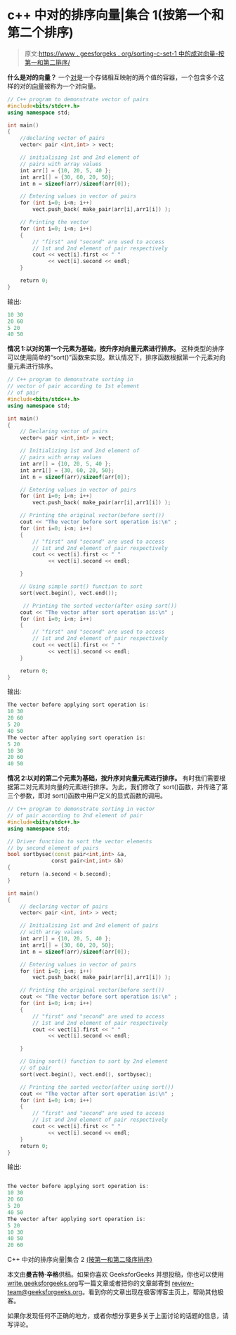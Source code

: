 # c++ 中对的排序向量|集合 1(按第一个和第二个排序)

> 原文:[https://www . geesforgeks . org/sorting-c-set-1 中的成对向量-按第一和第二排序/](https://www.geeksforgeeks.org/sorting-vector-of-pairs-in-c-set-1-sort-by-first-and-second/)

**什么是对的向量？**
一个[对](https://www.geeksforgeeks.org/pair-in-cpp-stl/)是一个存储相互映射的两个值的容器，一个包含多个这样的对的[向量](https://www.geeksforgeeks.org/vector-in-cpp-stl/)被称为一个对向量。

```cpp
// C++ program to demonstrate vector of pairs
#include<bits/stdc++.h>
using namespace std;

int main()
{
    //declaring vector of pairs
    vector< pair <int,int> > vect;

    // initialising 1st and 2nd element of
    // pairs with array values
    int arr[] = {10, 20, 5, 40 };
    int arr1[] = {30, 60, 20, 50};
    int n = sizeof(arr)/sizeof(arr[0]);

    // Entering values in vector of pairs
    for (int i=0; i<n; i++)
        vect.push_back( make_pair(arr[i],arr1[i]) );

    // Printing the vector
    for (int i=0; i<n; i++)
    {
        // "first" and "second" are used to access
        // 1st and 2nd element of pair respectively
        cout << vect[i].first << " "
             << vect[i].second << endl;
    }

    return 0;
}
```

输出:

```cpp
10 30
20 60
5 20
40 50

```

**情况 1:以对的第一个元素为基础，按升序对向量元素进行排序。**
这种类型的排序可以使用简单的“sort()”函数来实现。默认情况下，排序函数根据第一个元素对向量元素进行排序。

```cpp
// C++ program to demonstrate sorting in
// vector of pair according to 1st element
// of pair
#include<bits/stdc++.h>
using namespace std;

int main()
{
    // Declaring vector of pairs
    vector< pair <int,int> > vect;

    // Initializing 1st and 2nd element of
    // pairs with array values
    int arr[] = {10, 20, 5, 40 };
    int arr1[] = {30, 60, 20, 50};
    int n = sizeof(arr)/sizeof(arr[0]);

    // Entering values in vector of pairs
    for (int i=0; i<n; i++)
        vect.push_back( make_pair(arr[i],arr1[i]) );

    // Printing the original vector(before sort())
    cout << "The vector before sort operation is:\n" ;
    for (int i=0; i<n; i++)
    {
        // "first" and "second" are used to access
        // 1st and 2nd element of pair respectively
        cout << vect[i].first << " "
             << vect[i].second << endl;

    }

    // Using simple sort() function to sort
    sort(vect.begin(), vect.end());

     // Printing the sorted vector(after using sort())
    cout << "The vector after sort operation is:\n" ;
    for (int i=0; i<n; i++)
    {
        // "first" and "second" are used to access
        // 1st and 2nd element of pair respectively
        cout << vect[i].first << " "
             << vect[i].second << endl;
    }

    return 0;
}
```

输出:

```cpp
The vector before applying sort operation is:
10 30
20 60
5 20
40 50
The vector after applying sort operation is:
5 20
10 30
20 60
40 50

```

**情况 2:以对的第二个元素为基础，按升序对向量元素进行排序。**
有时我们需要根据第二对元素对向量的元素进行排序。为此，我们修改了 sort()函数，并传递了第三个参数，即对 sort()函数中用户定义的显式函数的调用。

```cpp
// C++ program to demonstrate sorting in vector
// of pair according to 2nd element of pair
#include<bits/stdc++.h>
using namespace std;

// Driver function to sort the vector elements
// by second element of pairs
bool sortbysec(const pair<int,int> &a,
              const pair<int,int> &b)
{
    return (a.second < b.second);
}

int main()
{
    // declaring vector of pairs
    vector< pair <int, int> > vect;

    // Initialising 1st and 2nd element of pairs
    // with array values
    int arr[] = {10, 20, 5, 40 };
    int arr1[] = {30, 60, 20, 50};
    int n = sizeof(arr)/sizeof(arr[0]);

    // Entering values in vector of pairs
    for (int i=0; i<n; i++)
        vect.push_back( make_pair(arr[i],arr1[i]) );

    // Printing the original vector(before sort())
    cout << "The vector before sort operation is:\n" ;
    for (int i=0; i<n; i++)
    {
        // "first" and "second" are used to access
        // 1st and 2nd element of pair respectively
        cout << vect[i].first << " "
             << vect[i].second << endl;

    }

    // Using sort() function to sort by 2nd element
    // of pair
    sort(vect.begin(), vect.end(), sortbysec);

    // Printing the sorted vector(after using sort())
    cout << "The vector after sort operation is:\n" ;
    for (int i=0; i<n; i++)
    {
        // "first" and "second" are used to access
        // 1st and 2nd element of pair respectively
        cout << vect[i].first << " "
             << vect[i].second << endl;
    }
    return 0;
}
```

输出:

```cpp

The vector before applying sort operation is:
10 30
20 60
5 20
40 50
The vector after applying sort operation is:
5 20
10 30
40 50
20 60

```

C++ 中对的排序向量|集合 2 [(按第一和第二降序排序)](https://www.geeksforgeeks.org/sorting-vector-of-pairs-in-c-set-2-sort-in-descending-order-by-first-and-second/)

本文由**曼吉特·辛格**供稿。如果你喜欢 GeeksforGeeks 并想投稿，你也可以使用[write.geeksforgeeks.org](https://write.geeksforgeeks.org)写一篇文章或者把你的文章邮寄到 review-team@geeksforgeeks.org。看到你的文章出现在极客博客主页上，帮助其他极客。

如果你发现任何不正确的地方，或者你想分享更多关于上面讨论的话题的信息，请写评论。